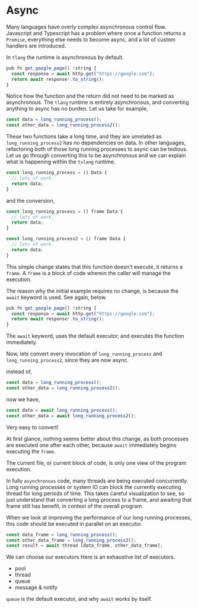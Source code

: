 # Async

Many languages have overly complex asynchronous control flow. Javascript and Typescript has a problem where once a function returns a `Promise`, everything else needs to become async, and a lot of custom handlers are introduced.

In `tlang` the runtime is asynchronous by default.

```ts
pub fn get_google_page() !string {
  const response = await http.get("https://google.com");
  return await response!.to_string();
}
```

Notice how the function and the return did not need to be marked as asynchronous. The `tlang` runtime is entirely asynchronous, and converting anything to async has no burden. Let us take for example,

```ts
const data = long_running_process();
const other_data = long_running_process2();
```

These two functions take a long time, and they are unrelated as `long_running_process2` has no dependencies on data.
In other languages, refactoring both of those long running processes to async can be tedious. Let us go through converting this to be asynchronous and we can explain what is happening within the `tslang` runtime.

```ts
const long_running_process = () Data {
  // lots of work.
  return data;
}
```

and the conversion,
```ts
const long_running_process = () frame Data {
  // lots of work.
  return data;
}

const long_running_process2 = () frame Data {
  // lots of work.
  return data;
}
```

This simple change states that this function doesn't execute, it returns a `frame`. A `frame` is a block of code wherein the caller will manage the execution.

The reason why the initial example requires no change, is because the `await` keyword is used. See again, below.

```ts
pub fn get_google_page() !string {
  const response = await http.get("https://google.com"); 
  return await response!.to_string();
}
```

The `await` keyword, uses the default executor, and executes the function immediately.

Now, lets convert every invocation of `long_running_process` and `long_running_process2`, since they are now async.

instead of,
```ts
const data = long_running_process();
const other_data = long_running_process2();
```

now we have,
```ts
const data = await long_running_process();
const other_data = await long_running_process2();
```
Very easy to convert!

At first glance, nothing seems better about this change, as both processes are executed one after each other, because `await` immediately begins executing the `frame`.

The current file, or current block of code, is only one view of the program execution.

In fully `asynchronous` code, many threads are being executed concurrently. Long running processes or system IO can block the currently executing thread for long periods of time. This takes careful visualization to see, so just understand that converting a long process to a frame, and awaiting that frame still has benefit, in context of the overall program.

When we look at improving the performance of our long running processes, this code should be executed in parallel on an executor.

```ts
const data_frame = long_running_process();
const other_data_frame = long_running_process2();
const result = await thread [data_frame, other_data_frame];
```

We can choose our executors Here is an exhaustive list of executors.

- pool
- thread
- queue
- message & notify

`queue` is the default executor, and why `await` works by itself.
